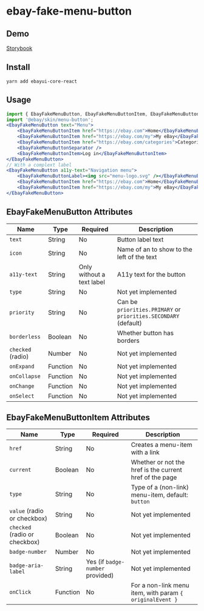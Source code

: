# ebay-fake-menu-button

## Demo
[Storybook](https://pages.github.corp.ebay.com/React/ebayui-core-react/master/?path=/story/ebay-fake-menu-button--default)

## Install
```
yarn add ebayui-core-react
```

## Usage
```jsx harmony
import { EbayFakeMenuButton, EbayFakeMenuButtonItem, EbayFakeMenuButtonSeparator, EbayFakeMenuButtonLabel } from 'ebayui-core-react/ebay-fake-menu-button';
import '@ebay/skin/menu-button';
<EbayFakeMenuButton text="Menu">
    <EbayFakeMenuButtonItem href="https://ebay.com">Home</EbayFakeMenuButtonItem>
    <EbayFakeMenuButtonItem href="https://ebay.com/my">My eBay</EbayFakeMenuButtonItem>
    <EbayFakeMenuButtonItem href="https://ebay.com/categories">Categories</EbayFakeMenuButtonItem>
    <EbayFakeMenuButtonSeparator />
    <EbayFakeMenuButtonItem>Log in</EbayFakeMenuButtonItem>
</EbayFakeMenuButton>
// With a complext label
<EbayFakeMenuButton a11y-text="Navigation menu">
    <EbayFakeMenuButtonLabel><img src="menu-logo.svg" /></EbayFakeMenuButtonLabel>
    <EbayFakeMenuButtonItem href="https://ebay.com">Home</EbayFakeMenuButtonItem>
    <EbayFakeMenuButtonItem href="https://ebay.com/my">My eBay</EbayFakeMenuButtonItem>
</EbayFakeMenuButton>
```

## EbayFakeMenuButton Attributes

Name | Type | Required | Description
--- | --- | --- | ---
`text` | String | No | Button label text
`icon` | String | No | Name of an <EbayIcon> to show to the left of the text
`a11y-text` | String | Only without a text label | A11y text for the button
`type` | String | No | Not yet implemented
`priority` | String | No | Can be `priorities.PRIMARY` or `priorities.SECONDARY` (default)
`borderless` | Boolean | No | Whether button has borders
`checked` (radio) | Number | No | Not yet implemented
`onExpand` | Function | No | Not yet implemented
`onCollapse` | Function | No | Not yet implemented
`onChange` | Function | No | Not yet implemented
`onSelect` | Function | No | Not yet implemented

## EbayFakeMenuButtonItem Attributes

Name | Type | Required | Description
--- | --- | --- | ---
`href` | String | No | Creates a menu-item with a link
`current` | Boolean | No | Whether or not the href is the current href of the page
`type` | String | No | Type of a (non-link) menu-item, default: `button`
`value` (radio or checkbox) | String | No | Not yet implemented
`checked` (radio or checkbox) | Boolean | No | Not yet implemented
`badge-number` | Number | No | Not yet implemented
`badge-aria-label` | String | Yes (if `badge-number` provided) | Not yet implemented
`onClick` | Function | No | For a non-link menu item, with param `{ originalEvent }`
